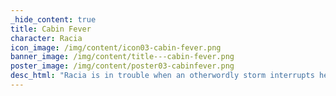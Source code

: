 ```yaml
---
_hide_content: true
title: Cabin Fever
character: Racia
icon_image: /img/content/icon03-cabin-fever.png
banner_image: /img/content/title---cabin-fever.png
poster_image: /img/content/poster03-cabinfever.png
desc_html: "Racia is in trouble when an otherwordly storm interrupts her flight over the freezing tundra. As passengers are tossed this way and that, Racia's thoughts drift from her present predicament to the horrible possibilities the future may hold. 12 pages."
---
```


